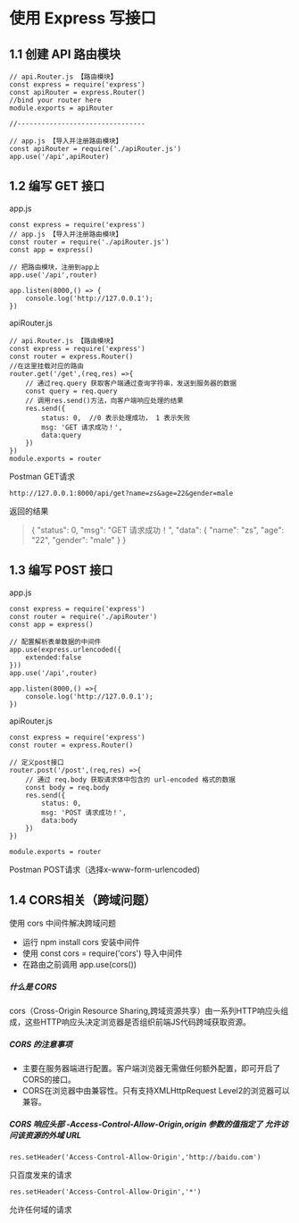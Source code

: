 # 使用 Express 写接口

## 1.1 创建 API 路由模块

```
// api.Router.js 【路由模块】
const express = require('express')
const apiRouter = express.Router()
//bind your router here
module.exports = apiRouter

//--------------------------------

// app.js 【导入并注册路由模块】
const apiRouter = require('./apiRouter.js')
app.use('/api',apiRouter)
```
## 1.2 编写 GET 接口
app.js

```
const express = require('express')
// app.js 【导入并注册路由模块】
const router = require('./apiRouter.js')
const app = express()

// 把路由模块，注册到app上
app.use('/api',router)

app.listen(8000,() => {
    console.log('http://127.0.0.1');
})
```
apiRouter.js

```
// api.Router.js 【路由模块】
const express = require('express')
const router = express.Router()
//在这里挂载对应的路由
router.get('/get',(req,res) =>{
    // 通过req.query 获取客户端通过查询字符串，发送到服务器的数据
    const query = req.query
    // 调用res.send()方法，向客户端响应处理的结果
    res.send({
        status: 0,  //0 表示处理成功， 1 表示失败
        msg: 'GET 请求成功！',
        data:query
    })
})
module.exports = router
```
Postman GET请求

```
http://127.0.0.1:8000/api/get?name=zs&age=22&gender=male
```
返回的结果
> {
    "status": 0,
    "msg": "GET 请求成功！",
    "data": {
        "name": "zs",
        "age": "22",
        "gender": "male"
    }
}

## 1.3 编写 POST 接口
app.js

```
const express = require('express')
const router = require('./apiRouter')
const app = express()

// 配置解析表单数据的中间件
app.use(express.urlencoded({
    extended:false
}))
app.use('/api',router)

app.listen(8000,() =>{
    console.log('http://127.0.0.1');
})
```

apiRouter.js

```
const express = require('express')
const router = express.Router()

// 定义post接口
router.post('/post',(req,res) =>{
    // 通过 req.body 获取请求体中包含的 url-encoded 格式的数据
    const body = req.body
    res.send({
        status: 0,
        msg: 'POST 请求成功！',
        data:body
    })
})

module.exports = router
```
Postman POST请求（选择x-www-form-urlencoded)

## 1.4 CORS相关（跨域问题）
使用 cors 中间件解决跨域问题
- 运行 npm install cors 安装中间件
- 使用 const cors = require('cors') 导入中间件
- 在路由之前调用 app.use(cors())

##### 什么是 CORS
cors（Cross-Origin Resource Sharing,跨域资源共享）由一系列HTTP响应头组成，这些HTTP响应头决定浏览器是否组织前端JS代码跨域获取资源。
##### CORS 的注意事项
- 主要在服务器端进行配置。客户端浏览器无需做任何额外配置，即可开启了CORS的接口。
- CORS在浏览器中由兼容性。只有支持XMLHttpRequest Level2的浏览器可以兼容。
##### CORS 响应头部 -Access-Control-Allow-Origin,origin 参数的值指定了 **允许访问该资源的外域 URL**

```
res.setHeader('Access-Control-Allow-Origin','http://baidu.com')
```
只百度发来的请求

```
res.setHeader('Access-Control-Allow-Origin','*')
```
允许任何域的请求

 
